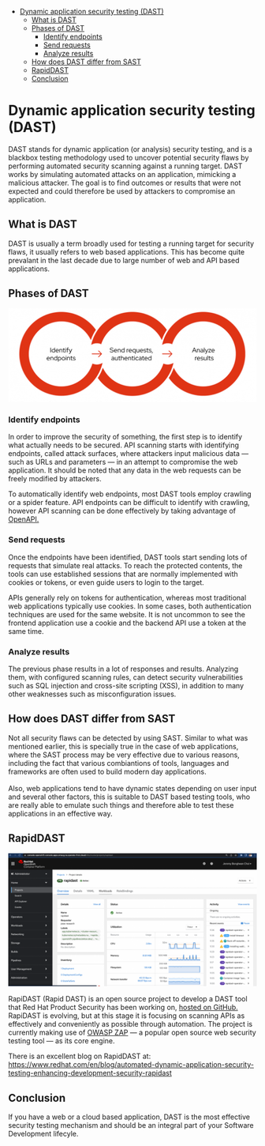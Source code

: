 - [Dynamic application security testing (DAST)](#dynamic-application-security-testing-dast)
  - [What is DAST](#what-is-dast)
  - [Phases of DAST](#phases-of-dast)
    - [Identify endpoints](#identify-endpoints)
    - [Send requests](#send-requests)
    - [Analyze results](#analyze-results)
  - [How does DAST differ from SAST](#how-does-dast-differ-from-sast)
  - [RapidDAST](#rapiddast)
  - [Conclusion](#conclusion)

# Dynamic application security testing (DAST)
DAST stands for dynamic application (or analysis) security testing, and is a blackbox testing methodology used to uncover potential security flaws by performing automated security scanning against a running target. DAST works by simulating automated attacks on an application, mimicking a malicious attacker. The goal is to find outcomes or results that were not expected and could therefore be used by attackers to compromise an application.

## What is DAST
DAST is usually a term broadly used for testing a running target for security flaws, it usually refers to web based applications. This has become quite prevalant in the last decade due to large number of web and
API based applications.


## Phases of DAST

![3 phases of DAST](../images/3-phases.png)
###  Identify endpoints
In order to improve the security of something, the first step is to identify what actually needs to be secured. API scanning starts with identifying endpoints, called attack surfaces, where attackers input malicious data — such as URLs and parameters — in an attempt to compromise the web application. It should be noted that any data in the web requests can be freely modified by attackers.

To automatically identify web endpoints, most DAST tools employ crawling or a spider feature. API endpoints can be difficult to identify with crawling, however API scanning can be done effectively by taking advantage of [OpenAPI.](https://www.redhat.com/en/blog/automated-dynamic-application-security-testing-enhancing-development-security-rapidast#openapi-based-scanning)

### Send requests

Once the endpoints have been identified, DAST tools start sending lots of requests that simulate real attacks. To reach the protected contents, the tools can use established sessions that are normally implemented with cookies or tokens, or even guide users to login to the target.

APIs generally rely on tokens for authentication, whereas most traditional web applications typically use cookies. In some cases, both authentication techniques are used for the same website. It is not uncommon to see the frontend application use a cookie and the backend API use a token at the same time.

### Analyze results

The previous phase results in a lot of responses and results. Analyzing them, with configured scanning rules, can detect security vulnerabilities such as SQL injection and cross-site scripting (XSS), in addition to many other weaknesses such as misconfiguration issues.


## How does DAST differ from SAST
Not all security flaws can be detected by using SAST. Similar to what was mentioned earlier, this is specially true in the case of web applications, where the SAST process may be very effective due to various reasons, including the fact that various combiantions of tools, languages and frameworks are often used to build modern day applications.\
\
Also, web applications tend to have dynamic states depending on user input and several other factors, this is suitable to DAST based testing tools, who are really able to emulate such things and therefore able to test these applications in an effective way.

## RapidDAST
![RapidDAST](../images/rapiddast.png)

RapiDAST (Rapid DAST) is an open source project to develop a DAST tool that Red Hat Product Security has been working on, [hosted on GitHub.](https://github.com/RedHatProductSecurity/rapidast) RapiDAST is evolving, but at this stage it is focusing on scanning APIs as effectively and conveniently as possible through automation. The project is currently making use of [OWASP ZAP](https://www.zaproxy.org/) — a popular open source web security testing tool — as its core engine.

There is an excellent blog on RapidDAST at:
https://www.redhat.com/en/blog/automated-dynamic-application-security-testing-enhancing-development-security-rapidast

## Conclusion
If you have a web or a cloud based application, DAST is the most effective security testing mechanism and should be an integral part of your Software Development lifecyle.
